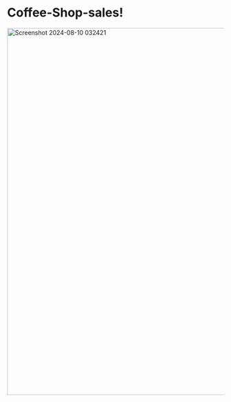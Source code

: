 # Coffee-Shop-sales!
<img width="853" alt="Screenshot 2024-08-10 032421" src="https://github.com/user-attachments/assets/bf89ccfd-13e7-4a0b-a7b6-5538858c4870">

